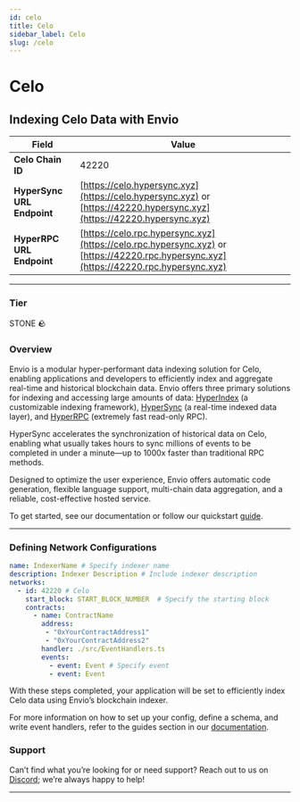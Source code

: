 ```yaml
---
id: celo
title: Celo
sidebar_label: Celo
slug: /celo
---
```


# Celo

## Indexing Celo Data with Envio

| **Field**                     | **Value**                                                                                          |
|-------------------------------|----------------------------------------------------------------------------------------------------|
| **Celo Chain ID**     | 42220                                                                                            |
| **HyperSync URL Endpoint**    | [https://celo.hypersync.xyz](https://celo.hypersync.xyz) or [https://42220.hypersync.xyz](https://42220.hypersync.xyz) |
| **HyperRPC URL Endpoint**     | [https://celo.rpc.hypersync.xyz](https://celo.rpc.hypersync.xyz) or [https://42220.rpc.hypersync.xyz](https://42220.rpc.hypersync.xyz) |

---

### Tier

STONE 🪨

### Overview

Envio is a modular hyper-performant data indexing solution for Celo, enabling applications and developers to efficiently index and aggregate real-time and historical blockchain data. Envio offers three primary solutions for indexing and accessing large amounts of data: [HyperIndex](/docs/HyperIndex/overview) (a customizable indexing framework), [HyperSync](/docs/HyperSync/overview) (a real-time indexed data layer), and [HyperRPC](/docs/HyperRPC/overview-hyperrpc) (extremely fast read-only RPC).

HyperSync accelerates the synchronization of historical data on Celo, enabling what usually takes hours to sync millions of events to be completed in under a minute—up to 1000x faster than traditional RPC methods.

Designed to optimize the user experience, Envio offers automatic code generation, flexible language support, multi-chain data aggregation, and a reliable, cost-effective hosted service.

To get started, see our documentation or follow our quickstart [guide](/docs/HyperIndex/contract-import).

---

### Defining Network Configurations

```yaml
name: IndexerName # Specify indexer name
description: Indexer Description # Include indexer description
networks:
  - id: 42220 # Celo  
    start_block: START_BLOCK_NUMBER  # Specify the starting block
    contracts:
      - name: ContractName
        address:
         - "0xYourContractAddress1"
         - "0xYourContractAddress2"
        handler: ./src/EventHandlers.ts
        events:
          - event: Event # Specify event
          - event: Event
```

With these steps completed, your application will be set to efficiently index Celo data using Envio’s blockchain indexer.

For more information on how to set up your config, define a schema, and write event handlers, refer to the guides section in our [documentation](/docs/HyperIndex/configuration-file).

### Support

Can’t find what you’re looking for or need support? Reach out to us on [Discord](https://discord.com/invite/Q9qt8gZ2fX); we’re always happy to help!

---
